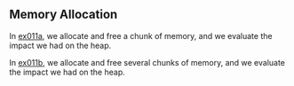 ## Memory Allocation

In [ex011a](ex011a_alloc_and_free), we allocate and free a chunk of memory, and we evaluate the impact we had on the heap.

In [ex011b](ex011b_multiple_alloc_and_free), we allocate and free several chunks of memory, and we evaluate the impact we had on the heap.

